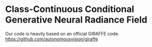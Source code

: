 # Class-Continuous Conditional Generative Neural Radiance Field





Our code is heavily based on an official GIRAFFE code.
https://github.com/autonomousvision/giraffe
